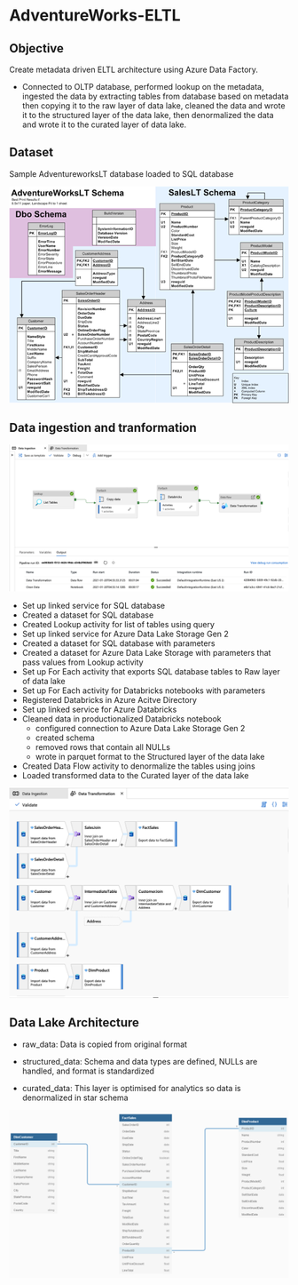 # AdventureWorks-ELTL
## Objective
Create metadata driven ELTL architecture using Azure Data Factory. 
- Connected to OLTP database, performed lookup on the metadata, ingested the data by extracting tables from database based on metadata then copying it to the raw layer of data lake, cleaned the data and wrote it to the structured layer of the data lake, then denormalized the data and wrote it to the curated layer of data lake.

## Dataset
Sample AdventureworksLT database loaded to SQL database

![](https://github.com/smithashley/Adventureworks-ELTL/blob/main/images/adventureworkslt.png)

## Data ingestion and tranformation

![](https://github.com/smithashley/Adventureworks-ELTL/blob/main/images/DataIngestion.png)

- Set up linked service for SQL database
- Created a dataset for SQL database
- Created Lookup activity for list of tables using query
- Set up linked service for Azure Data Lake Storage Gen 2
- Created a dataset for SQL database with parameters 
- Created a dataset for Azure Data Lake Storage with parameters that pass values from Lookup activity
- Set up For Each activity that exports SQL database tables to Raw layer of data lake
- Set up For Each activity for Databricks notebooks with parameters
- Registered Databricks in Azure Acitve Directory
- Set up linked service for Azure Databricks
- Cleaned data in productionalized Databricks notebook 
  - configured connection to Azure Data Lake Storage Gen 2
  - created schema
  - removed rows that contain all NULLs
  - wrote in parquet format to the Structured layer of the data lake
- Created Data Flow activity to denormalize the tables using joins
- Loaded transformed data to the Curated layer of the data lake

![](https://github.com/smithashley/Adventureworks-ELTL/blob/main/images/DataTransform.png)


## Data Lake Architecture

- raw_data: Data is copied from original format

- structured_data: Schema and data types are defined, NULLs are handled, and format is standardized

- curated_data: This layer is optimised for analytics so data is denormalized in star schema

![](https://github.com/smithashley/Adventureworks-ELTL/blob/main/images/datamodeldiagram.png)
